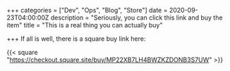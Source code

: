 +++
categories = ["Dev", "Ops", "Blog", "Store"]
date = 2020-09-23T04:00:00Z
description = "Seriously, you can click this link and buy the item"
title = "This is a real thing you can actually buy"

+++
If all is well, there is a square buy link here:

{{< square "https://checkout.square.site/buy/MP22XB7LH4BWZKZDONB3S7UW" >}}